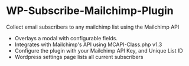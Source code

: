 # WP-Subscribe-Mailchimp-Plugin
Collect email subscribers to any mailchimp list using the Mailchimp API

 - Overlays a modal with configurable fields.
 - Integrates with Mailchimp's API using MCAPI-Class.php v1.3
 - Configure the plugin with your Mailchimp API Key, and Unique List ID
 - Wordpress settings page lists all current subscribers
